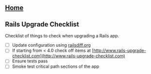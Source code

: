 ## [Home](../README.md)

## Rails Upgrade Checklist

Checklist of things to check when upgrading a Rails app.

* [ ] Update configuration using [railsdiff.org](http://railsdiff.org/)
* [ ] If starting from < 4.0 check off items at [http://www.rails-upgrade-checklist.com](http://www.rails-upgrade-checklist.com)
* [ ] Ensure tests pass
* [ ] Smoke test critical path sections of the app
